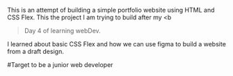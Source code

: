 This is an attempt of building a simple portfolio website using HTML and CSS Flex. This the project I am trying to build after my <b
>Day 4</b> of learning webDev.

I learned about basic CSS Flex and how we can use figma to build a website from a draft design.

#Target to be a junior web developer